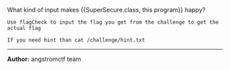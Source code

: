 What kind of input makes {{SuperSecure.class, this program}} happy?

`Use flagCheck to input the flag you get from the challenge to get the actual flag`

`If you need hint than cat /challenge/hint.txt`

---
**Author:** angstromctf team